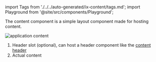 
import Tags from './../../auto-generated/ix-content/tags.md';
import Playground from '@site/src/components/Playground';

The content component is a simple layout component made for hosting content.

![application content](https://www.figma.com/file/wEptRgAezDU1z80Cn3eZ0o/iX-Pattern-Illustrations?type=design&node-id=1759-25130&mode=design&t=UPXhDWuRHtygtfFI-11)

1. Header slot (optional), can host a header component like the [content header](../content-header.md)
2. Actual content




